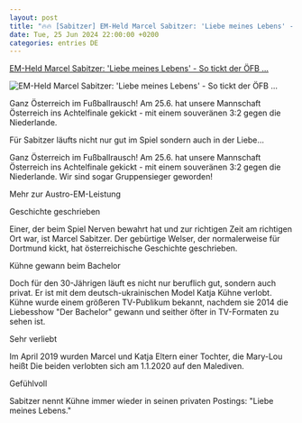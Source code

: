```yaml
---
layout: post
title: "🔥🔥 [Sabitzer] EM-Held Marcel Sabitzer: 'Liebe meines Lebens' - So tickt der ÖFB ..."
date: Tue, 25 Jun 2024 22:00:00 +0200
categories: entries DE
---
```

[EM-Held Marcel Sabitzer: 'Liebe meines Lebens' - So tickt der ÖFB ...](https://www.oe24.at/leute/oesterreich/em-held-marcel-sabitzer-liebe-meines-lebens-so-tickt-der-oefb-star-privat/599002740)

![EM-Held Marcel Sabitzer: 'Liebe meines Lebens' - So tickt der ÖFB ...](https://imgcdn.oe24.at/sabitzer.jpg/1600x900Crop/599.000.868)

Ganz Österreich im Fußballrausch! Am 25.6. hat unsere Mannschaft Österreich ins Achtelfinale gekickt - mit einem souveränen 3:2 gegen die Niederlande.

Für Sabitzer läufts nicht nur gut im Spiel sondern auch in der Liebe...

Ganz Österreich im Fußballrausch! Am 25.6. hat unsere Mannschaft Österreich ins Achtelfinale gekickt - mit einem souveränen 3:2 gegen die Niederlande. Wir sind sogar Gruppensieger geworden!

Mehr zur Austro-EM-Leistung

Geschichte geschrieben

Einer, der beim Spiel Nerven bewahrt hat und zur richtigen Zeit am richtigen Ort war, ist Marcel Sabitzer. Der gebürtige Welser, der normalerweise für Dortmund kickt, hat österreichische Geschichte geschrieben.

Kühne gewann beim Bachelor



Doch für den 30-Jährigen läuft es nicht nur beruflich gut, sondern auch privat. Er ist mit dem deutsch-ukrainischen Model Katja Kühne verlobt. Kühne wurde einem größeren TV-Publikum bekannt, nachdem sie 2014 die Liebesshow "Der Bachelor" gewann und seither öfter in TV-Formaten zu sehen ist.

Sehr verliebt

Im April 2019 wurden Marcel und Katja Eltern einer Tochter, die Mary-Lou heißt Die beiden verlobten sich am 1.1.2020 auf den Malediven.

Gefühlvoll

Sabitzer nennt Kühne immer wieder in seinen privaten Postings: "Liebe meines Lebens."

